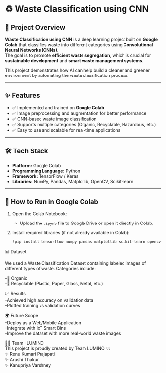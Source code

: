 
# ♻️ Waste Classification using CNN  

## 📌 Project Overview  
**Waste Classification using CNN** is a deep learning project built on **Google Colab** that classifies waste into different categories using **Convolutional Neural Networks (CNNs)**.  
The goal is to promote **efficient waste segregation**, which is crucial for **sustainable development** and **smart waste management systems**.  

This project demonstrates how AI can help build a cleaner and greener environment by automating the waste classification process.  

---

## ✨ Features  
- ✅ Implemented and trained on **Google Colab**  
- ✅ Image preprocessing and augmentation for better performance  
- ✅ CNN-based waste image classification  
- ✅ Supports multiple categories (Organic, Recyclable, Hazardous, etc.)  
- ✅ Easy to use and scalable for real-time applications  

---

## 🛠️ Tech Stack  
- **Platform:** Google Colab  
- **Programming Language:** Python  
- **Framework:** TensorFlow / Keras  
- **Libraries:** NumPy, Pandas, Matplotlib, OpenCV, Scikit-learn  

---

## 🚀 How to Run in Google Colab  

1. Open the Colab Notebook:  
   - Upload the `.ipynb` file to Google Drive or open it directly in Colab.  

2. Install required libraries (if not already available in Colab):  
   ```python
   !pip install tensorflow numpy pandas matplotlib scikit-learn opencv-python

📊 Dataset

We used a Waste Classification Dataset containing labeled images of different types of waste.
Categories include:

-🥗 Organic
<br>
-🧴 Recyclable (Plastic, Paper, Glass, Metal, etc.)

📈 Results
<br>
-Achieved high accuracy on validation data
<br>
-Plotted training vs validation curves

🌍 Future Scope
<br>
-Deploy as a Web/Mobile Application
<br>
-Integrate with IoT Smart Bins
<br>
-Improve the dataset with more real-world waste images

👨‍💻 Team -LUMINO
<br>
This project is proudly created by Team LUMINO 💡:
<br>
✨ Renu Kumari Prajapati
<br>
✨ Arushi Thakur
<br>
✨ Kanupriya Varshney


   
   

   

   

